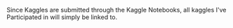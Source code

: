 Since Kaggles are submitted through the Kaggle Notebooks, all kaggles I've Participated in will simply be linked to.
